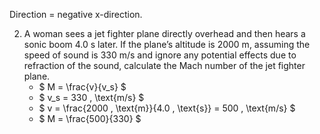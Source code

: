 Direction = negative x-direction.

2. A woman sees a jet fighter plane directly overhead and then hears a sonic boom 4.0 s later. If the plane’s altitude is 2000 m, assuming the speed of sound is 330 m/s and ignore any potential effects due to refraction of the sound, calculate the Mach number of the jet fighter plane.
    - $ M = \frac{v}{v_s} $
    - $ v_s = 330 \, \text{m/s} $
    - $ v = \frac{2000 \, \text{m}}{4.0 \, \text{s}} = 500 \, \text{m/s} $
    - $ M = \frac{500}{330} $

